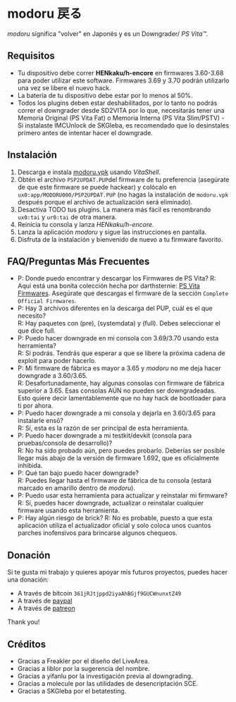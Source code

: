 # modoru 戻る

*modoru* significa "volver" en Japonés y es un Downgrader/ *PS Vita™*.

## Requisitos

- Tu dispositivo debe correr **HENkaku/h-encore** en firmwares 3.60-3.68 para poder utilizar este software. Firmwares 3.69 y 3.70 podrán utilizarlo una vez se libere el nuevo hack.
- La batería de tu dispositivo debe estar por lo menos al 50%.
- Todos los plugins deben estar deshabilitados, por lo tanto no podrás correr el downgrader desde SD2VITA por lo que, necesitarás tener una Memoria Original (PS Vita Fat) o Memoria Interna (PS Vita Slim/PSTV)
-Si instalaste IMCUnlock de SKGleba, es recomendado que lo desinstales primero antes de intentar hacer el downgrade.

## Instalación 

1. Descarga e instala [modoru.vpk](https://github.com/TheOfficialFloW/modoru/releases/download/v1.0/modoru.vpk) usando *VitaShell*.
2. Obtén el archivo `PSP2UPDAT.PUP`del firmware de tu preferencia (asegúrate de que este firmware se puede hackear) y colócalo en `ux0:app/MODORU000/PSP2UPDAT.PUP` (no hagas la instalación de `modoru.vpk` después porque el archivo de actualización será eliminado).
3. Desactiva TODO tus plugins. La manera más fácil es renombrando `ux0:tai` y `ur0:tai` de otra manera.
4. Reinicia tu consola y lanza *HENkaku/h-encore*.
5. Lanza la aplicación *modoru* y sigue las instrucciones en pantalla.
6. Disfruta de la instalación y bienvenido de nuevo a tu firmware favorito.

## FAQ/Preguntas Más Frecuentes

- P: Donde puedo encontrar y descargar los Firmwares de PS Vita? 
  R: Aquí está una bonita colección hecha por darthsternie: [PS Vita Firmwares](https://darthsternie.net/index.php/ps-vita-firmwares/). Asegúrate que descargas el firmware de la sección `Complete Official Firmwares`.
- P: Hay 3 archivos diferentes en la descarga del PUP, cuál es el que necesito?  
  R: Hay paquetes con (pre), (systemdata) y (full). Debes seleccionar el que dice full.
- P: Puedo hacer downgrade en mi consola con 3.69/3.70 usando esta herramienta?  
  R: Sí podrás. Tendrás que esperar a que se libere la próxima cadena de exploit para poder hacerlo.
- P: Mi firmware de fábrica es mayor a 3.65 y *modoru* no me deja hacer downgrade a 3.60/3.65.  
  R: Desafortunadamente, hay algunas consolas con firmware de fábrica superior a 3.65. Esas consolas AÚN no pueden ser downgradeadas. Esto quiere decir lamentablemente que no hay hack de bootloader para ti por ahora.
- P: Puedo hacer downgrade a mi consola y dejarla en 3.60/3.65 para instalarle ensō?  
  R: Sí, esta es la razón de ser principal de esta herramienta.
- P: Puedo hacer downgrade a mi testkit/devkit (consola para pruebas/consola de desarrollo)?  
  R: No ha sido probado aún, pero puedes probarlo. Deberías ser posible llegar más abajo de la versión de firmware 1.692, que es oficialmente inhibida.
- P: Qué tan bajo puedo hacer downgrade?  
  R: Puedes llegar hasta el firmware de fábrica de tu consola (estará marcado en amarillo dentro de *modoru*).
- P: Puedo usar esta herramienta para actualizar y reinstalar mi firmware?  
  R: Sí, puedes hacer downgrade, actualizar o reinstalar cualquier firmware usando esta herramienta.
- P: Hay algún riesgo de brick? 
  R: No es probable, puesto a que esta aplicación utiliza el actualizador oficial y solo coloca unos cuantos parches inofensivos para brincarse algunos chequeos.

## Donación

Si te gusta mi trabajo y quieres apoyar mis futuros proyectos, puedes hacer una donación:

- A través de bitcoin `361jRJtjppd2iyaAhBGjf9GUCWnunxtZ49`
- A través de [paypal](https://www.paypal.me/flowsupport/20)
- A través de [patreon](https://www.patreon.com/TheOfficialFloW)

Thank you!

## Créditos

- Gracias a Freakler por el diseño del LiveArea.
- Gracias a liblor por la sugerencia del nombre.
- Gracias a yifanlu por la investigación previa al downgrading.
- Gracias a molecule por las utilidades de desencriptación SCE.
- Gracias a SKGleba por el betatesting.

